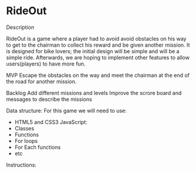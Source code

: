 # RideOut

Description

RideOut is a game where a player had to avoid avoid obstacles on his way to get to the chairman to collect his reward and be given another mission. It is designed for bike lovers; the initial design will be simple and will be a simple ride. Afterwards, we are hoping to implement other features to allow users(players) to have more fun.

MVP
Escape the obstacles on the way and meet the chairman at the end of the road for another mission.

Backlog
Add different missions and levels
Improve the scrore board and messages to describe the missions

Data structure:
For this game we will need to use:

- HTML5 and CSS3
  JavaScript:
- Classes
- Functions
- For loops
- For Each functions
- etc

Instructions:
